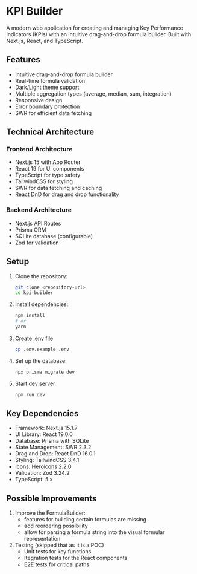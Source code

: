 # KPI Builder

A modern web application for creating and managing Key Performance Indicators (KPIs) with an intuitive drag-and-drop formula builder. Built with Next.js, React, and TypeScript.

## Features

- Intuitive drag-and-drop formula builder
- Real-time formula validation
- Dark/Light theme support
- Multiple aggregation types (average, median, sum, integration)
- Responsive design
- Error boundary protection
- SWR for efficient data fetching

## Technical Architecture

### Frontend Architecture

- Next.js 15 with App Router
- React 19 for UI components
- TypeScript for type safety
- TailwindCSS for styling
- SWR for data fetching and caching
- React DnD for drag and drop functionality

### Backend Architecture

- Next.js API Routes
- Prisma ORM
- SQLite database (configurable)
- Zod for validation

## Setup

1. Clone the repository:

   ```bash
   git clone <repository-url>
   cd kpi-builder
   ```

2. Install dependencies:

   ```bash
   npm install
   # or
   yarn
   ```

3. Create .env file

   ```bash
   cp .env.example .env
   ```

4. Set up the database:

   ```bash
   npx prisma migrate dev
   ```

5. Start dev server
   ```bash
   npm run dev
   ```

## Key Dependencies

- Framework: Next.js 15.1.7
- UI Library: React 19.0.0
- Database: Prisma with SQLite
- State Management: SWR 2.3.2
- Drag and Drop: React DnD 16.0.1
- Styling: TailwindCSS 3.4.1
- Icons: Heroicons 2.2.0
- Validation: Zod 3.24.2
- TypeScript: 5.x

## Possible Improvements

1. Improve the FormulaBuilder:
   - features for building certain formulas are missing
   - add reordering possibility
   - allow for parsing a formula string into the visual formular representation
2. Testing (skipped that as it is a POC)
   - Unit tests for key functions
   - Itegration tests for the React components
   - E2E tests for critical paths
